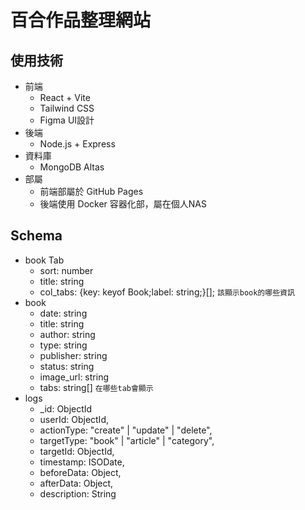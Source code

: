 # 百合作品整理網站

## 使用技術

* 前端
    * React + Vite
    * Tailwind CSS
    * Figma UI設計
* 後端
    * Node.js + Express
* 資料庫
    * MongoDB Altas
* 部屬
    * 前端部屬於 GitHub Pages
    * 後端使用 Docker 容器化部，屬在個人NAS

## Schema

* book Tab
    * sort: number
    * title: string
    * col_tabs: {key: keyof Book;label: string;}[]; `該顯示book的哪些資訊`
* book
    * date: string
    * title: string
    * author: string
    * type: string
    * publisher: string
    * status: string
    * image_url: string
    * tabs: string[] `在哪些tab會顯示`
* logs
    * _id: ObjectId
    * userId: ObjectId,
    * actionType: "create" | "update" | "delete",
    * targetType: "book" | "article" | "category",
    * targetId: ObjectId,
    * timestamp: ISODate,
    * beforeData: Object,
    * afterData: Object,
    * description: String
